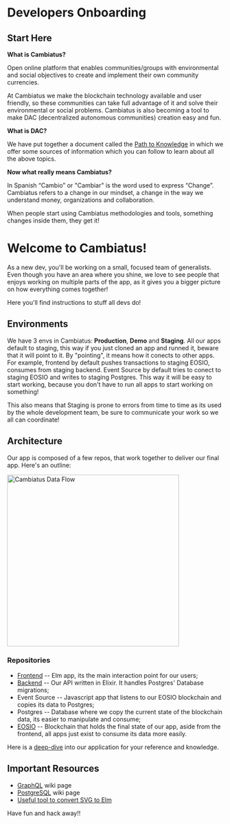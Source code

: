 # Developers Onboarding

## Start Here 

**What is Cambiatus?**

Open online platform that enables communities/groups with environmental and social objectives to create and implement their own community currencies. 

At Cambiatus we make the blockchain technology available and user friendly, so these communities can take full advantage of it and solve their environmental or social problems. Cambiatus is also becoming a tool to make DAC (decentralized autonomous communities) creation easy and fun. 

**What is DAC?**

We have put together a document called the [Path to Knowledge](https://docs.google.com/document/d/1cKmTSR9VpPkYyD-uhpnnAuF4JITGWSu6X5BP9le1yMw/edit) in which we offer some sources of information which you can follow to learn about all the above topics. 

**Now what really means Cambiatus?**

In Spanish “Cambio” or "Cambiar" is the word used to express “Change”.  Cambiatus refers to a change in our mindset, a change in the way we understand money, organizations and collaboration. 

When people start using Cambiatus methodologies and tools, something changes inside them, they get it! 

# Welcome to Cambiatus!

As a new dev, you'll be working on a small, focused team of generalists. Even though you have an area where you shine, we love to see people that enjoys working on multiple parts of the app, as it gives you a bigger picture on how everything comes together!

Here you'll find instructions to stuff all devs do!

## Environments

We have 3 envs in Cambiatus: **Production**, **Demo** and **Staging**. All our apps default to staging, this way if you just cloned an app and runned it, beware that it will point to it. By "pointing", it means how it conects to other apps. For example, frontend by default pushes transactions to staging EOSIO, consumes from staging backend. Event Source by default tries to conect to staging EOSIO and writes to staging Postgres. 
This way it will be easy to start working, because you don't have to run all apps to start working on something!

This also means that Staging is prone to errors from time to time as its used by the whole development team, be sure to communicate your work so we all can coordinate!

## Architecture

Our app is composed of a few repos, that work together to deliver our final app. Here's an outline:

<img src='https://lucid.app/publicSegments/view/7655c9e8-d9ad-4d1f-8da1-46a110e255e4/image.png' height='400' alt='Cambiatus Data Flow' />

### Repositories
- [Frontend](https://github.com/cambiatus/frontend) -- Elm app, its the main interaction point for our users;
- [Backend](https://github.com/cambiatus/backend) -- Our API written in Elixir. It handles Postgres' Database migrations;
- Event Source -- Javascript app that listens to our EOSIO blockchain and copies its data to Postgres;
- Postgres -- Database where we copy the current state of the blockchain data, its easier to manipulate and consume;
- [EOSIO](https://github.com/cambiatus/contracts) -- Blockchain that holds the final state of our app, aside from the frontend, all apps just exist to consume its data more easily.

Here is a [deep-dive](deep-dive.md) into our application for your reference and knowledge. 
## Important Resources

- [GraphQL](graph_doc/graphql.md) wiki page
- [PostgreSQL](postgresql.md) wiki page
- [Useful tool to convert SVG to Elm](https://levelteams.com/svg-to-elm)

Have fun and hack away!!
